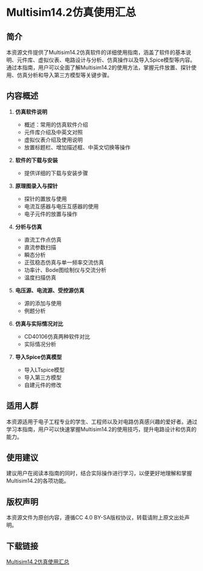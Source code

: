 # Multisim14.2仿真使用汇总

## 简介
本资源文件提供了Multisim14.2仿真软件的详细使用指南，涵盖了软件的基本说明、元件库、虚拟仪表、电路设计与分析、仿真操作以及导入Spice模型等内容。通过本指南，用户可以全面了解Multisim14.2的使用方法，掌握元件放置、探针使用、仿真分析和导入第三方模型等关键步骤。

## 内容概述
1. **仿真软件说明**
   - 概述：常用的仿真软件介绍
   - 元件库介绍及中英文对照
   - 虚拟仪表介绍及使用说明
   - 放置标题栏、增加描述框、中英文切换等操作

2. **软件的下载与安装**
   - 提供详细的下载与安装步骤

3. **原理图录入与探针**
   - 探针的置放与使用
   - 电流互感器与电压互感器的使用
   - 电子元件的放置与操作

4. **分析与仿真**
   - 直流工作点仿真
   - 直流参数扫描
   - 瞬态分析
   - 正弦稳态仿真与单一频率交流仿真
   - 功率计、Bode图绘制仪与交流分析
   - 温度扫描仿真

5. **电压源、电流源、受控源仿真**
   - 源的添加与使用
   - 例题分析

6. **仿真与实际情况对比**
   - CD40106仿真两种软件对比
   - 实际情况分析

7. **导入Spice仿真模型**
   - 导入LTspice模型
   - 导入第三方模型
   - 自建元件的修改

## 适用人群
本资源适用于电子工程专业的学生、工程师以及对电路仿真感兴趣的爱好者。通过学习本指南，用户可以快速掌握Multisim14.2的使用技巧，提升电路设计和仿真的能力。

## 使用建议
建议用户在阅读本指南的同时，结合实际操作进行学习，以便更好地理解和掌握Multisim14.2的各项功能。

## 版权声明
本资源文件为原创内容，遵循CC 4.0 BY-SA版权协议，转载请附上原文出处声明。

## 下载链接

[Multisim14.2仿真使用汇总](https://pan.quark.cn/s/0e5a1797b0cc)